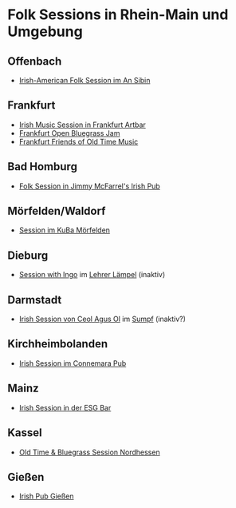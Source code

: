 # Folk Sessions in Rhein-Main und Umgebung

## Offenbach
- [Irish-American Folk Session im An Sibin](https://brianingermany.github.io/briankennethmusic/session)
  
## Frankfurt
- [Irish Music Session in Frankfurt Artbar](http://www.frankfurtartbar.de/)
- [Frankfurt Open Bluegrass Jam](https://www.facebook.com/groups/586626471416110)
- [Frankfurt Friends of Old Time Music](https://www.facebook.com/groups/297565680603937)
  
## Bad Homburg
- [Folk Session in Jimmy McFarrel's Irish Pub](https://www.facebook.com/groups/179997665357671)
  
## Mörfelden/Waldorf
- [Session im KuBa Mörfelden](https://www.facebook.com/groups/934781459945844)
  
## Dieburg
- [Session with Ingo](https://www.facebook.com/events/lehrer-l%C3%A4mpel/irish-folk-session/1053057808360256/) im [Lehrer Lämpel](https://lehrerlaempel-dieburg.de/) (inaktiv)
  
## Darmstadt
- [Irish Session von Ceol Agus Ol](https://www.ceol-agus-ol.de/) im [Sumpf](https://www.facebook.com/sumpfindarmstadt/) (inaktiv?)
  
## Kirchheimbolanden
- [Irish Session im Connemara Pub](http://www.connemarairishpub.de/html/events.html)
  
## Mainz
- [Irish Session in der ESG Bar](https://www.facebook.com/Irish-Trad-Session-ESG-Bar-2546704292030717/)
  
## Kassel
- [Old Time & Bluegrass Session Nordhessen](https://www.facebook.com/groups/BluegrassNordhessen/)
  
## Gießen
- [Irish Pub Gießen](https://www.irishpub-giessen.de/events/open-stage-82/)